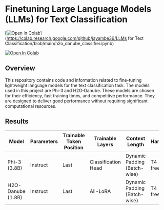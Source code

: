 # Finetuning Large Language Models (LLMs) for Text Classification 

[![Open In Colab](https://colab.research.google.com/assets/colab-badge.svg)](https://colab.research.google.com/github/jayambe36/LLMs for Text Classification/blob/main/h2o_danube_classifier.ipynb)

[![Open In Colab](https://colab.research.google.com/assets/colab-badge.svg)](https://colab.research.google.com/github/jayambe36/LLMs-for-Text-Classification/blob/main/phi3_classifier.ipynb)


## Overview

This repository contains code and information related to fine-tuning lightweight language models for the text classification task. The models used in this project are Phi-3 and H2O-Danube. These models are chosen for their efficiency, fast training times, and competitive performance. They are designed to deliver good performance without requiring significant computational resources.


## Results
| Model           | Parameters | Trainable Token Position | Trainable Layers | Context Length          | Hardware         | Training Time | Training Accuracy | Validation Accuracy | Test Accuracy |
|-----------------|------------|-----------------|------------------|-------------------------|------------------|----------------|-------------------|---------------------|---------------|
| Phi-3 (3.8B)    | Instruct   | Last            | Classification Head | Dynamic Padding (Batch-wise) | T4 (Colab free) | 0.63 min       | 99.51%            | 99.32%              | 96.66%        |
| H2O-Danube (1.8B) | Instruct  | Last            | All-LoRA         | Dynamic Padding (Batch-wise) | T4 (Colab free) | 2.76 min       | 99.71%            | 99.32%              | 97.33%        |
